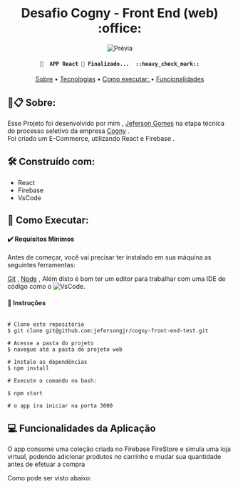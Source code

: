 <h1 align="center">Desafio Cogny - Front End (web) :office: </h1>


<div align="center">

![Prévia](https://raw.githubusercontent.com/jefersongjr/cogny-front-end-test/jeferson-gomes-cogny-test-front-end/web/src/imagem/Captura%20de%20tela_2023-03-05_22-48-53.jpg)

</div>

<h4 align="center"> 
	
	🚧  APP React 🚀 Finalizado...  ::heavy_check_mark::
</h4>

<p align="center">
 <a href="#sobre">Sobre</a> • 
 <a href="#ferramentas">Tecnologias</a> • 
 <a href="#requisitos">Como executar: </a> • 
 <a href="#funcionalidades">Funcionalidades</a> 
</p>

<h2 id="sobre"> 🚀📋 Sobre: </h2>

Esse Projeto foi desenvolvido por mim , [Jeferson Gomes](https://www.linkedin.com/in/jefersongjr/)
na etapa técnica do processo seletivo da empresa [Cogny](https://www.https://www.cognyhub.com/) . <br>
Foi criado um E-Commerce, utilizando React e Firebase .<br>

<h2 id="ferramentas"> 🛠️ Construído com: </h2>

* React
* Firebase
* VsCode

<h2 id="requisitos"> 📖 Como Executar: </h2>

<h4> ✔️ Requisítos Mínimos </h4>

Antes de começar, você vai precisar ter instalado em sua máquina as seguintes ferramentas:

[Git](https://git-scm.com) , [Node](https://nodejs.org/pt-br/download/) ,
Além disto é bom ter um editor para trabalhar com uma IDE de código como o ![VsCode](https://code.visualstudio.com/).


<h4> 📔 Instruções </h4>

```

# Clone este repositório
$ git clone git@github.com:jefersongjr/cogny-front-end-test.git

# Acesse a pasta do projeto
$ navegue até a pasta do projeto web

# Instale as dependências
$ npm install

# Execute o comando no bash:

$ npm start

# o app ira iniciar na porta 3000

```

<h2 id="funcionalidades"> 💻 Funcionalidades da Aplicação </h2>

O app consome uma coleção criada no Firebase FireStore e simula uma loja virtual, 
podendo adicionar produtos no carrinho e mudar sua quantidade antes de efetuar a compra

Como pode ser visto abaixo: 
